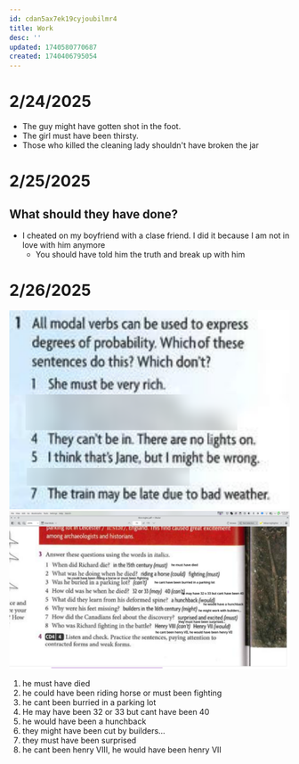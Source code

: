 ```yaml
---
id: cdan5ax7ek19cyjoubilmr4
title: Work
desc: ''
updated: 1740580770687
created: 1740406795054
---
```

# 2/24/2025
- The guy might have gotten shot in the foot.
- The girl must have been thirsty.
- Those who killed the cleaning lady shouldn't have broken the jar

# 2/25/2025
## What should they have done?
- I cheated on my boyfriend with a clase friend. I did it because I am not in love with him anymore
  - You should have told him the truth and break up with him

# 2/26/2025
![alt text](image-55.png)
![alt text](image-56.png)
1. he must have died
2. he could have been riding horse or must been fighting
3. he cant been burried in a parking lot
4. He may have been 32 or 33 but cant have been 40
5. he would have been a hunchback
6. they might have been cut by builders...
7. they must have been surprised
8. he cant been henry VIII, he would have been henry VII